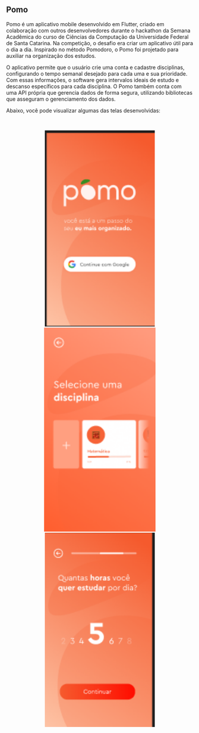 Pomo 
--

Pomo é um aplicativo mobile desenvolvido em Flutter, criado em colaboração com outros desenvolvedores durante o hackathon da Semana Acadêmica do curso de Ciências da Computação da Universidade Federal de Santa Catarina. Na competição, o desafio era criar um aplicativo útil para o dia a dia. Inspirado no método Pomodoro, o Pomo foi projetado para auxiliar na organização dos estudos.

O aplicativo permite que o usuário crie uma conta e cadastre disciplinas, configurando o tempo semanal desejado para cada uma e sua prioridade. Com essas informações, o software gera intervalos ideais de estudo e descanso específicos para cada disciplina. O Pomo também conta com uma API própria que gerencia dados de forma segura, utilizando bibliotecas que asseguram o gerenciamento dos dados.

Abaixo, você pode visualizar algumas das telas desenvolvidas:

<br>

<p align="center">
  <img src="assets/tela_inicial.png" width="296" alt="Imagem original" title= "Imagem original">
  <img src="assets/selecionar_disciplina.png" width="300" alt="Imagem após aplicação do filtro" title = "Imagem após aplicação do filtro>
</p>
<br>
<br><p align="center">
  <img src="assets/horas.png" width="296" alt="Imagem original" title= "Imagem original">
  <img src="assets/cronometro.png" width="300" alt="Imagem após aplicação do filtro" title = "Imagem após aplicação do filtro>
</p>
<br>
<br>